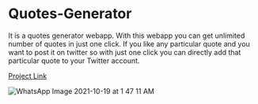 # Quotes-Generator
 It is a quotes generator webapp. With this webapp you can get unlimited number of quotes in just one click. If you like any particular quote and you want to post it on twitter so with just one click you can directly add that particular quote to your Twitter account.
 
 [Project Link](https://quotes-generator-of-shubh.netlify.app/)

![WhatsApp Image 2021-10-19 at 1 47 11 AM](https://user-images.githubusercontent.com/60169667/137804282-c9cbf4b4-4349-4c11-aa9e-4578516c734d.jpeg)

